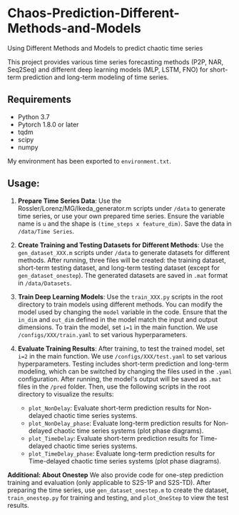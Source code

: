 # Chaos-Prediction-Different-Methods-and-Models
Using Different Methods and Models to predict chaotic time series

This project provides various time series forecasting methods (P2P, NAR, Seq2Seq) and different deep learning models (MLP, LSTM, FNO) for short-term prediction and long-term modeling of time series.

## Requirements
- Python 3.7
- Pytorch 1.8.0 or later
- tqdm
- scipy
- numpy

My environment has been exported to `environment.txt`.

## Usage:
1. **Prepare Time Series Data**: 
   Use the Rossler/Lorenz/MG/Ikeda_generator.m scripts under `/data` to generate time series, or use your own prepared time series. Ensure the variable name is `u` and the shape is `(time_steps x feature_dim)`. Save the data in `/data/Time Series`.

2. **Create Training and Testing Datasets for Different Methods**: 
   Use the `gen_dataset_XXX.m` scripts under `/data` to generate datasets for different methods. After running, three files will be created: the training dataset, short-term testing dataset, and long-term testing dataset (except for `gen_dataset_onestep`). The generated datasets are saved in `.mat` format in `/data/Datasets`.

3. **Train Deep Learning Models**: 
   Use the `train_XXX.py` scripts in the root directory to train models using different methods. You can modify the model used by changing the `model` variable in the code. Ensure that the `in_dim` and `out_dim` defined in the model match the input and output dimensions. To train the model, set `i=1` in the main function. We use `/configs/XXX/train.yaml` to set various hyperparameters.

4. **Evaluate Training Results**: 
   After training, to test the trained model, set `i=2` in the main function. We use `/configs/XXX/test.yaml` to set various hyperparameters. Testing includes short-term prediction and long-term modeling, which can be switched by changing the files used in the `.yaml` configuration. After running, the model's output will be saved as `.mat` files in the `/pred` folder. Then, use the following scripts in the root directory to visualize the results:
   - `plot_NonDelay`: Evaluate short-term prediction results for Non-delayed chaotic time series systems.
   - `plot_NonDelay_phase`: Evaluate long-term prediction results for Non-delayed chaotic time series systems (plot phase diagrams).
   - `plot_TimeDelay`: Evaluate short-term prediction results for Time-delayed chaotic time series systems.
   - `plot_TimeDelay_phase`: Evaluate long-term prediction results for Time-delayed chaotic time series systems (plot phase diagrams).

**Additional: About Onestep**
We also provide code for one-step prediction training and evaluation (only applicable to S2S-1P and S2S-TD). After preparing the time series, use `gen_dataset_onestep.m` to create the dataset, `train_onestep.py` for training and testing, and `plot_OneStep` to view the test results.
